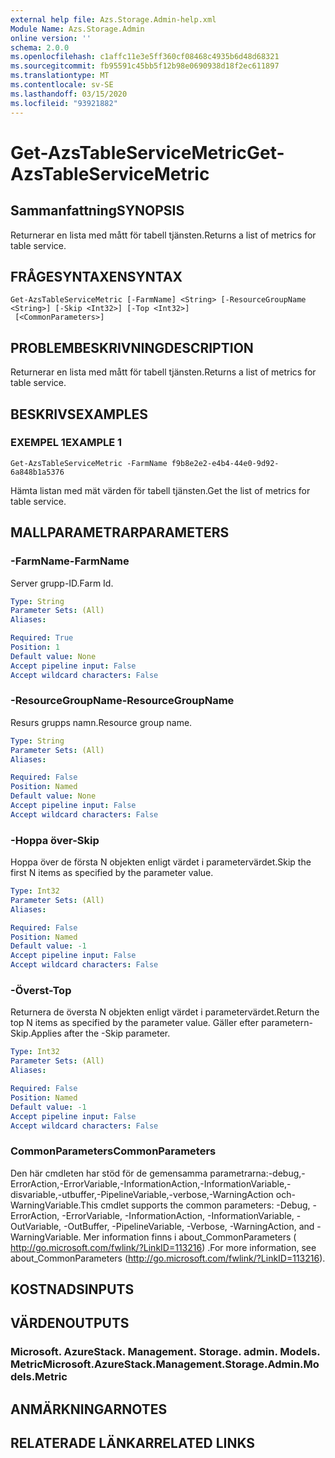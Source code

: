 ```yaml
---
external help file: Azs.Storage.Admin-help.xml
Module Name: Azs.Storage.Admin
online version: ''
schema: 2.0.0
ms.openlocfilehash: c1affc11e3e5ff360cf08468c4935b6d48d68321
ms.sourcegitcommit: fb95591c45bb5f12b98e0690938d18f2ec611897
ms.translationtype: MT
ms.contentlocale: sv-SE
ms.lasthandoff: 03/15/2020
ms.locfileid: "93921882"
---
```

# <span data-ttu-id="737b1-101">Get-AzsTableServiceMetric</span><span class="sxs-lookup"><span data-stu-id="737b1-101">Get-AzsTableServiceMetric</span></span>

## <span data-ttu-id="737b1-102">Sammanfattning</span><span class="sxs-lookup"><span data-stu-id="737b1-102">SYNOPSIS</span></span>
<span data-ttu-id="737b1-103">Returnerar en lista med mått för tabell tjänsten.</span><span class="sxs-lookup"><span data-stu-id="737b1-103">Returns a list of metrics for table service.</span></span>

## <span data-ttu-id="737b1-104">FRÅGESYNTAXEN</span><span class="sxs-lookup"><span data-stu-id="737b1-104">SYNTAX</span></span>

```
Get-AzsTableServiceMetric [-FarmName] <String> [-ResourceGroupName <String>] [-Skip <Int32>] [-Top <Int32>]
 [<CommonParameters>]
```

## <span data-ttu-id="737b1-105">PROBLEMBESKRIVNING</span><span class="sxs-lookup"><span data-stu-id="737b1-105">DESCRIPTION</span></span>
<span data-ttu-id="737b1-106">Returnerar en lista med mått för tabell tjänsten.</span><span class="sxs-lookup"><span data-stu-id="737b1-106">Returns a list of metrics for table service.</span></span>

## <span data-ttu-id="737b1-107">BESKRIVS</span><span class="sxs-lookup"><span data-stu-id="737b1-107">EXAMPLES</span></span>

### <span data-ttu-id="737b1-108">EXEMPEL 1</span><span class="sxs-lookup"><span data-stu-id="737b1-108">EXAMPLE 1</span></span>
```
Get-AzsTableServiceMetric -FarmName f9b8e2e2-e4b4-44e0-9d92-6a848b1a5376
```

<span data-ttu-id="737b1-109">Hämta listan med mät värden för tabell tjänsten.</span><span class="sxs-lookup"><span data-stu-id="737b1-109">Get the list of metrics for table service.</span></span>

## <span data-ttu-id="737b1-110">MALLPARAMETRAR</span><span class="sxs-lookup"><span data-stu-id="737b1-110">PARAMETERS</span></span>

### <span data-ttu-id="737b1-111">-FarmName</span><span class="sxs-lookup"><span data-stu-id="737b1-111">-FarmName</span></span>
<span data-ttu-id="737b1-112">Server grupp-ID.</span><span class="sxs-lookup"><span data-stu-id="737b1-112">Farm Id.</span></span>

```yaml
Type: String
Parameter Sets: (All)
Aliases:

Required: True
Position: 1
Default value: None
Accept pipeline input: False
Accept wildcard characters: False
```

### <span data-ttu-id="737b1-113">-ResourceGroupName</span><span class="sxs-lookup"><span data-stu-id="737b1-113">-ResourceGroupName</span></span>
<span data-ttu-id="737b1-114">Resurs grupps namn.</span><span class="sxs-lookup"><span data-stu-id="737b1-114">Resource group name.</span></span>

```yaml
Type: String
Parameter Sets: (All)
Aliases:

Required: False
Position: Named
Default value: None
Accept pipeline input: False
Accept wildcard characters: False
```

### <span data-ttu-id="737b1-115">-Hoppa över</span><span class="sxs-lookup"><span data-stu-id="737b1-115">-Skip</span></span>
<span data-ttu-id="737b1-116">Hoppa över de första N objekten enligt värdet i parametervärdet.</span><span class="sxs-lookup"><span data-stu-id="737b1-116">Skip the first N items as specified by the parameter value.</span></span>

```yaml
Type: Int32
Parameter Sets: (All)
Aliases:

Required: False
Position: Named
Default value: -1
Accept pipeline input: False
Accept wildcard characters: False
```

### <span data-ttu-id="737b1-117">-Överst</span><span class="sxs-lookup"><span data-stu-id="737b1-117">-Top</span></span>
<span data-ttu-id="737b1-118">Returnera de översta N objekten enligt värdet i parametervärdet.</span><span class="sxs-lookup"><span data-stu-id="737b1-118">Return the top N items as specified by the parameter value.</span></span>
<span data-ttu-id="737b1-119">Gäller efter parametern-Skip.</span><span class="sxs-lookup"><span data-stu-id="737b1-119">Applies after the -Skip parameter.</span></span>

```yaml
Type: Int32
Parameter Sets: (All)
Aliases:

Required: False
Position: Named
Default value: -1
Accept pipeline input: False
Accept wildcard characters: False
```

### <span data-ttu-id="737b1-120">CommonParameters</span><span class="sxs-lookup"><span data-stu-id="737b1-120">CommonParameters</span></span>
<span data-ttu-id="737b1-121">Den här cmdleten har stöd för de gemensamma parametrarna:-debug,-ErrorAction,-ErrorVariable,-InformationAction,-InformationVariable,-disvariable,-utbuffer,-PipelineVariable,-verbose,-WarningAction och-WarningVariable.</span><span class="sxs-lookup"><span data-stu-id="737b1-121">This cmdlet supports the common parameters: -Debug, -ErrorAction, -ErrorVariable, -InformationAction, -InformationVariable, -OutVariable, -OutBuffer, -PipelineVariable, -Verbose, -WarningAction, and -WarningVariable.</span></span> <span data-ttu-id="737b1-122">Mer information finns i about_CommonParameters ( http://go.microsoft.com/fwlink/?LinkID=113216) .</span><span class="sxs-lookup"><span data-stu-id="737b1-122">For more information, see about_CommonParameters (http://go.microsoft.com/fwlink/?LinkID=113216).</span></span>

## <span data-ttu-id="737b1-123">KOSTNADS</span><span class="sxs-lookup"><span data-stu-id="737b1-123">INPUTS</span></span>

## <span data-ttu-id="737b1-124">VÄRDEN</span><span class="sxs-lookup"><span data-stu-id="737b1-124">OUTPUTS</span></span>

### <span data-ttu-id="737b1-125">Microsoft. AzureStack. Management. Storage. admin. Models. Metric</span><span class="sxs-lookup"><span data-stu-id="737b1-125">Microsoft.AzureStack.Management.Storage.Admin.Models.Metric</span></span>

## <span data-ttu-id="737b1-126">ANMÄRKNINGAR</span><span class="sxs-lookup"><span data-stu-id="737b1-126">NOTES</span></span>

## <span data-ttu-id="737b1-127">RELATERADE LÄNKAR</span><span class="sxs-lookup"><span data-stu-id="737b1-127">RELATED LINKS</span></span>

